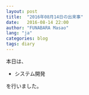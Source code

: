 ```yaml
---
layout: post
title:  "2016年08月14日の出来事"
date:   2016-08-14 22:00
author: "FUNABARA Masao"
lang: "ja"
categories: blog
tags: diary
---
```


本日は、

* システム開発

を行いました。
